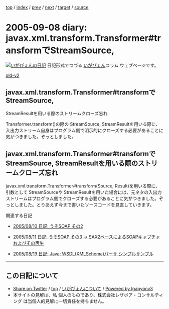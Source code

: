 [top](../index.html) 
 / [index](index.html) 
 / [prev](ig050906.html) 
 / [next](ig050909.html) 
 / [target](https://www.igapyon.jp/igapyon/diary/2005/ig050908.html) 
 / [source](https://github.com/igapyon/diary/blob/master/2005/ig050908.src.md) 

2005-09-08 diary: javax.xml.transform.Transformer#transformでStreamSource,
=====================================================================================================
[![いがぴょんの日記](https://www.igapyon.jp/igapyon/diary/images/iga200306s.jpg "いがぴょん")](https://www.igapyon.jp/igapyon/diary/memo/memoigapyon.html) 日記形式でつづる [いがぴょん](https://www.igapyon.jp/igapyon/diary/memo/memoigapyon.html)コラム ウェブページです。

[old-v2](ig050908-orig.html)

## javax.xml.transform.Transformer#transformでStreamSource,
StreamResultを用いる際のストリームクローズ忘れ

Transformer.transform()の際の StreamSource, StreamResultを用いる際に、入出力ストリーム自身はプログラム側で明示的にクローズする必要があることに気がつきました。ぞっとしました。


## javax.xml.transform.Transformer#transformでStreamSource, StreamResultを用いる際のストリームクローズ忘れ

javax.xml.transform.Transformer#transform(Source, Result)を用いる際に、引数として StreamSourceや StreamResultを用いた場合には、元ネタの入出力ストリームはプログラム側でクローズする必要があることに気がつきました。ぞっとしました。とりあえず今まで書いたソースコードを見直していきます。

関連する日記

* [2005/08/10 日記: うそSOAP その2](ig050810.html)
  
* [2005/08/11 日記: うそSOAP その3 → SAX2ベースによるSOAPキャプチャおよびその再生](ig050811.html)
  
* [2005/08/19 日記: Java: WSDL(XMLSchema)パーサ シンプルサンプル](ig050819.html)


----------------------------------------------------------------------------------------------------

## この日記について

* [Share on Twitter](https://twitter.com/intent/tweet?hashtags=igapyon%2Cdiary%2C%E3%81%84%E3%81%8C%E3%81%B4%E3%82%87%E3%82%93&text=javax.xml.transform.Transformer%23transform%E3%81%A7StreamSource%2C&url=https%3A%2F%2Fwww.igapyon.jp%2Figapyon%2Fdiary%2F2005%2Fig050908.html) / [top](../index.html) / [いがぴょんについて](https://www.igapyon.jp/igapyon/diary/memo/memoigapyon.html) / [Powered by Igapyonv3](https://github.com/igapyon/igapyonv3)
* 本サイトの見解は、私 個人のものであり、株式会社レザボア・コンサルティング は当個人的見解に一切責任を持ちません。 
